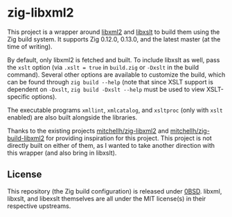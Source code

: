 # zig-libxml2

This project is a wrapper around
[libxml2](https://gitlab.gnome.org/GNOME/libxml2) and
[libxslt](https://gitlab.gnome.org/GNOME/libxslt) to build them using the Zig
build system. It supports Zig 0.12.0, 0.13.0, and the latest master (at the time
of writing).

By default, only libxml2 is fetched and built. To include libxslt as well, pass
the `xslt` option (via `.xslt = true` in `build.zig` or `-Dxslt` in the build
command). Several other options are available to customize the build, which can
be found through `zig build --help` (note that since XSLT support is dependent
on `-Dxslt`, `zig build -Dxslt --help` must be used to view XSLT-specific
options).

The executable programs `xmllint`, `xmlcatalog`, and `xsltproc` (only with
`xslt` enabled) are also built alongside the libraries.

Thanks to the existing projects
[mitchellh/zig-libxml2](https://github.com/mitchellh/zig-libxml2) and
[mitchellh/zig-build-libxml2](https://github.com/mitchellh/zig-build-libxml2/)
for providing inspiration for this project. This project is not directly built
on either of them, as I wanted to take another direction with this wrapper (and
also bring in libxslt).

## License

This repository (the Zig build configuration) is released under
[0BSD](https://spdx.org/licenses/0BSD.html). libxml, libxslt, and libexslt
themselves are all under the MIT license(s) in their respective upstreams.
